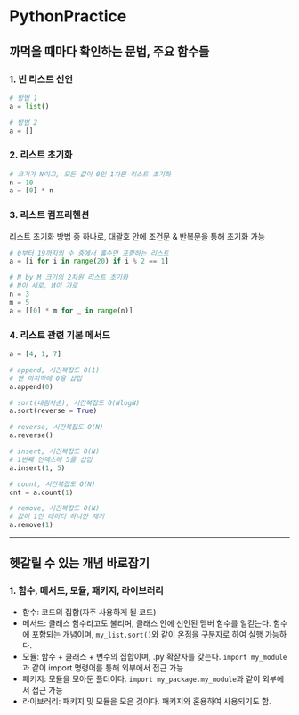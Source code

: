 # PythonPractice

## 까먹을 때마다 확인하는 문법, 주요 함수들
### 1. 빈 리스트 선언
```python
# 방법 1
a = list()

# 방법 2
a = []
```

### 2. 리스트 초기화
```python
# 크기가 N이고, 모든 값이 0인 1차원 리스트 초기화
n = 10
a = [0] * n
```

### 3. 리스트 컴프리헨션
리스트 초기화 방법 중 하나로, 대괄호 안에 조건문 & 반복문을 통해 초기화 가능
```python
# 0부터 19까지의 수 중에서 홀수만 포함하는 리스트
a = [i for i in range(20) if i % 2 == 1]

# N by M 크기의 2차원 리스트 초기화
# N이 세로, M이 가로
n = 3
m = 5
a = [[0] * m for _ in range(n)]
```

### 4. 리스트 관련 기본 메서드
```python
a = [4, 1, 7]

# append, 시간복잡도 O(1)
# 맨 마지막에 0을 삽입
a.append(0)

# sort(내림차순), 시간복잡도 O(NlogN)
a.sort(reverse = True)

# reverse, 시간복잡도 O(N)
a.reverse()

# insert, 시간복잡도 O(N)
# 1번째 인덱스에 5를 삽입
a.insert(1, 5)

# count, 시간복잡도 O(N)
cnt = a.count(1)

# remove, 시간복잡도 O(N)
# 값이 1인 데이터 하나만 제거
a.remove(1)
```

<hr>

## 헷갈릴 수 있는 개념 바로잡기
### 1. 함수, 메서드, 모듈, 패키지, 라이브러리
* 함수: 코드의 집합(자주 사용하게 될 코드)
* 메서드: 클래스 함수라고도 불리며, 클래스 안에 선언된 멤버 함수를 일컫는다. 함수에 포함되는 개념이며, `my_list.sort()`와 같이 온점을 구분자로 하여 실행 가능하다.
* 모듈: 함수 + 클래스 + 변수의 집합이며, .py 확잗자를 갖는다. `import my_module`과 같이 import 명령어를 통해 외부에서 접근 가능
* 패키지: 모듈을 모아둔 폴더이다. `import my_package.my_module`과 같이 외부에서 접근 가능
* 라이브러리: 패키지 및 모듈을 모은 것이다. 패키지와 혼용하여 사용되기도 함.
